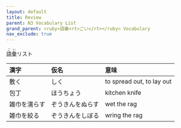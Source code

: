 ```yaml
---
layout: default
title: Review
parent: N3 Vocabulary List
grand_parent: <ruby>語彙<rt>ごい</rt></ruby> Vocabulary
nav_exclude: true
---
```


<ruby>語彙<rt>ごい</rt></ruby>リスト

| 漢字         | 仮名             | 意味                      |
|:------------ |:---------------- |:------------------------- |
| 敷く         | しく             | to spread out, to lay out |
| 包丁         | ほうちょう       | kitchen knife             |
| 雑巾を濡らす | ぞうきんをぬらす | wet the rag               |
| 雑巾を絞る   | ぞうきんをしぼる | wring the rag             |
